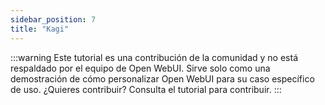 ```yaml
---
sidebar_position: 7
title: "Kagi"
---
```


:::warning
Este tutorial es una contribución de la comunidad y no está respaldado por el equipo de Open WebUI. Sirve solo como una demostración de cómo personalizar Open WebUI para su caso específico de uso. ¿Quieres contribuir? Consulta el tutorial para contribuir.
:::
